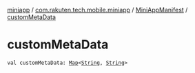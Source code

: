 [miniapp](../../index.md) / [com.rakuten.tech.mobile.miniapp](../index.md) / [MiniAppManifest](index.md) / [customMetaData](./custom-meta-data.md)

# customMetaData

`val customMetaData: `[`Map`](https://kotlinlang.org/api/latest/jvm/stdlib/kotlin.collections/-map/index.html)`<`[`String`](https://kotlinlang.org/api/latest/jvm/stdlib/kotlin/-string/index.html)`, `[`String`](https://kotlinlang.org/api/latest/jvm/stdlib/kotlin/-string/index.html)`>`